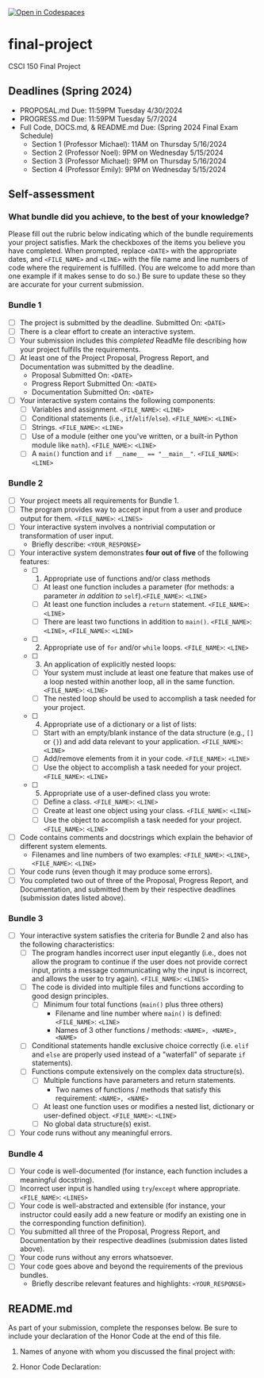 [![Open in Codespaces](https://classroom.github.com/assets/launch-codespace-7f7980b617ed060a017424585567c406b6ee15c891e84e1186181d67ecf80aa0.svg)](https://classroom.github.com/open-in-codespaces?assignment_repo_id=14894857)
# final-project
CSCI 150 Final Project

## Deadlines (Spring 2024)
* PROPOSAL.md Due: 11:59PM Tuesday 4/30/2024
* PROGRESS.md Due: 11:59PM Tuesday 5/7/2024
* Full Code, DOCS.md, & README.md Due: (Spring 2024 Final Exam Schedule)
  * Section 1 (Professor Michael): 11AM on Thursday 5/16/2024
  * Section 2 (Professor Noel): 9PM on Wednesday 5/15/2024
  * Section 3 (Professor Michael): 9PM on Thursday 5/16/2024
  * Section 4 (Professor Emily): 9PM on Wednesday 5/15/2024

## Self-assessment
### What bundle did you achieve, to the best of your knowledge?

Please fill out the rubric below indicating which of the bundle requirements your project satisfies. Mark the checkboxes of the items you believe you have completed. When prompted, replace `<DATE>` with the appropriate dates, and `<FILE_NAME>` and `<LINE>` with the file name and line numbers of code where the requirement is fulfilled. (You are welcome to add more than one example if it makes sense to do so.) Be sure to update these so they are accurate for your current submission.

### Bundle 1 
* [ ] The project is submitted by the deadline. Submitted On: `<DATE>` 
* [ ] There is a clear effort to create an interactive system.
* [ ] Your submission includes this *completed* ReadMe file describing how your project fulfills the requirements.
* [ ] At least one of the Project Proposal, Progress Report, and Documentation was submitted by the deadline. 
  * Proposal Submitted On: `<DATE>` 
  * Progress Report Submitted On: `<DATE>` 
  * Documentation Submitted On: `<DATE>` 
* [ ] Your interactive system contains the following components: 
    * [ ] Variables and assignment. `<FILE_NAME>`: `<LINE>` 
    * [ ] Conditional statements (i.e., `if`/`elif`/`else`). `<FILE_NAME>`: `<LINE>` 
    * [ ] Strings. `<FILE_NAME>`: `<LINE>` 
    * [ ] Use of a module (either one you've written, or a built-in Python module like `math`). `<FILE_NAME>`: `<LINE>`
    * [ ] A `main()` function and `if __name__ == "__main__"`. `<FILE_NAME>`: `<LINE>`

### Bundle 2
* [ ] Your project meets all requirements for Bundle 1.
* [ ] The program provides way to accept input from a user and produce output for them. `<FILE_NAME>`: `<LINES>`
* [ ] Your interactive system involves a nontrivial computation or transformation of user input.
    * Briefly describe: `<YOUR_RESPONSE>`
* [ ] Your interactive system demonstrates **four out of five** of the following features: 
    * [ ] 1. Appropriate use of functions and/or class methods 
        * [ ] At least one function includes a parameter (for methods: a parameter _in addition to_ `self`).`<FILE_NAME>`: `<LINE>`
        * [ ] At least one function includes a `return` statement. `<FILE_NAME>`: `<LINE>`
        * [ ] There are least two functions in addition to `main()`. `<FILE_NAME>`: `<LINE>`, `<FILE_NAME>`: `<LINE>`
    * [ ] 2. Appropriate use of `for` and/or `while` loops. `<FILE_NAME>`: `<LINE>`
    * [ ] 3. An application of explicitly nested loops:
        * [ ] Your system must include at least one feature that makes use of a loop nested within another loop, all in the same function. `<FILE_NAME>`: `<LINE>`
        * [ ] The nested loop should be used to accomplish a task needed for your project.
    * [ ] 4. Appropriate use of a dictionary or a list of lists: 
        * [ ] Start with an empty/blank instance of the data structure (e.g., `[]` or `{}`) and add data relevant to your application. `<FILE_NAME>`: `<LINE>`
        * [ ] Add/remove elements from it in your code. `<FILE_NAME>`: `<LINE>` 
        * [ ] Use the object to accomplish a task needed for your project. `<FILE_NAME>`: `<LINE>`
    * [ ] 5. Appropriate use of a user-defined class you wrote:
        * [ ] Define a class. `<FILE_NAME>`: `<LINE>`
        * [ ] Create at least one object using your class. `<FILE_NAME>`: `<LINE>`
        * [ ] Use the object to accomplish a task needed for your project. `<FILE_NAME>`: `<LINE>`
* [ ] Code contains comments and docstrings which explain the behavior of different system elements.
  * Filenames and line numbers of two examples: `<FILE_NAME>`: `<LINE>`, `<FILE_NAME>`: `<LINE>`
* [ ] Your code runs (even though it may produce some errors).
* [ ] You completed two out of three of the Proposal, Progress Report, and Documentation, and submitted them by their respective deadlines (submission dates listed above).

### Bundle 3 
* [ ] Your interactive system satisfies the criteria for Bundle 2 and also has the following characteristics: 
    * [ ] The program handles incorrect user input elegantly (i.e., does not allow the program to continue if the user does not provide correct input, prints a message communicating why the input is incorrect, and allows the user to try again). `<FILE_NAME>`: `<LINES>`
    * [ ] The code is divided into multiple files and functions according to good design principles.
        * [ ] Minimum four total functions (`main()` plus three others)
          * Filename and line number where `main()` is defined: `<FILE_NAME>`: `<LINE>`
          * Names of 3 other functions / methods: `<NAME>, <NAME>, <NAME>` 
    * [ ] Conditional statements handle exclusive choice correctly (i.e. `elif` and `else` are properly used instead of a "waterfall" of separate `if` statements).
    * [ ] Functions compute extensively on the complex data structure(s).
        * [ ] Multiple functions have parameters and return statements.
          * Two names of functions / methods that satisfy this requirement: `<NAME>, <NAME>`
        * [ ] At least one function uses or modifies a nested list, dictionary or user-defined object. `<FILE_NAME>`: `<LINE>`
        * [ ] No global data structure(s) exist.
* [ ] Your code runs without any meaningful errors.

### Bundle 4 
* [ ] Your code is well-documented (for instance, each function includes a meaningful docstring).
* [ ] Incorrect user input is handled using `try`/`except` where appropriate. `<FILE_NAME>`: `<LINES>`
* [ ] Your code is well-abstracted and extensible (for instance, your instructor could easily add a new feature or modify an existing one in the corresponding function definition).
* [ ] You submitted all three of the Proposal, Progress Report, and Documentation by their respective deadlines (submission dates listed above).
* [ ] Your code runs without any errors whatsoever.
* [ ] Your code goes above and beyond the requirements of the previous bundles.
  * Briefly describe relevant features and highlights: `<YOUR_RESPONSE>`

## README.md
As part of your submission, complete the responses below. Be sure to include your declaration of the Honor Code at the end of this file.

1. Names of anyone with whom you discussed the final project with:

2. Honor Code Declaration:
